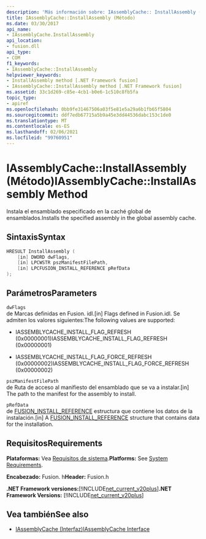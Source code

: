 ```yaml
---
description: 'Más información sobre: IAssemblyCache:: InstallAssembly ((método)'
title: IAssemblyCache::InstallAssembly (Método)
ms.date: 03/30/2017
api_name:
- IAssemblyCache.InstallAssembly
api_location:
- fusion.dll
api_type:
- COM
f1_keywords:
- IAssemblyCache::InstallAssembly
helpviewer_keywords:
- InstallAssembly method [.NET Framework fusion]
- IAssemblyCache::InstallAssembly method [.NET Framework fusion]
ms.assetid: 33c1d269-c85e-4cb1-b0e6-1c510c8fb5fa
topic_type:
- apiref
ms.openlocfilehash: 0bb9fe31467506a03f5e81e5a29a6b1fb65f5804
ms.sourcegitcommit: ddf7edb67715a5b9a45e3dd44536dabc153c1de0
ms.translationtype: MT
ms.contentlocale: es-ES
ms.lasthandoff: 02/06/2021
ms.locfileid: "99760951"
---
```

# <a name="iassemblycacheinstallassembly-method"></a><span data-ttu-id="2de71-103">IAssemblyCache::InstallAssembly (Método)</span><span class="sxs-lookup"><span data-stu-id="2de71-103">IAssemblyCache::InstallAssembly Method</span></span>

<span data-ttu-id="2de71-104">Instala el ensamblado especificado en la caché global de ensamblados.</span><span class="sxs-lookup"><span data-stu-id="2de71-104">Installs the specified assembly in the global assembly cache.</span></span>  
  
## <a name="syntax"></a><span data-ttu-id="2de71-105">Sintaxis</span><span class="sxs-lookup"><span data-stu-id="2de71-105">Syntax</span></span>  
  
```cpp  
HRESULT InstallAssembly (  
    [in] DWORD dwFlags,  
    [in] LPCWSTR pszManifestFilePath,  
    [in] LPCFUSION_INSTALL_REFERENCE pRefData  
);  
```  
  
## <a name="parameters"></a><span data-ttu-id="2de71-106">Parámetros</span><span class="sxs-lookup"><span data-stu-id="2de71-106">Parameters</span></span>  

 `dwFlags`  
 <span data-ttu-id="2de71-107">de Marcas definidas en Fusion. idl.</span><span class="sxs-lookup"><span data-stu-id="2de71-107">[in] Flags defined in Fusion.idl.</span></span> <span data-ttu-id="2de71-108">Se admiten los valores siguientes:</span><span class="sxs-lookup"><span data-stu-id="2de71-108">The following values are supported:</span></span>  
  
- <span data-ttu-id="2de71-109">IASSEMBLYCACHE_INSTALL_FLAG_REFRESH (0x00000001)</span><span class="sxs-lookup"><span data-stu-id="2de71-109">IASSEMBLYCACHE_INSTALL_FLAG_REFRESH (0x00000001)</span></span>  
  
- <span data-ttu-id="2de71-110">IASSEMBLYCACHE_INSTALL_FLAG_FORCE_REFRESH (0x00000002)</span><span class="sxs-lookup"><span data-stu-id="2de71-110">IASSEMBLYCACHE_INSTALL_FLAG_FORCE_REFRESH (0x00000002)</span></span>  
  
 `pszManifestFilePath`  
 <span data-ttu-id="2de71-111">de Ruta de acceso al manifiesto del ensamblado que se va a instalar.</span><span class="sxs-lookup"><span data-stu-id="2de71-111">[in] The path to the manifest for the assembly to install.</span></span>  
  
 `pRefData`  
 <span data-ttu-id="2de71-112">de [FUSION_INSTALL_REFERENCE](fusion-install-reference-structure.md) estructura que contiene los datos de la instalación.</span><span class="sxs-lookup"><span data-stu-id="2de71-112">[in] A [FUSION_INSTALL_REFERENCE](fusion-install-reference-structure.md) structure that contains data for the installation.</span></span>  
  
## <a name="requirements"></a><span data-ttu-id="2de71-113">Requisitos</span><span class="sxs-lookup"><span data-stu-id="2de71-113">Requirements</span></span>  

 <span data-ttu-id="2de71-114">**Plataformas:** Vea [Requisitos de sistema](../../get-started/system-requirements.md).</span><span class="sxs-lookup"><span data-stu-id="2de71-114">**Platforms:** See [System Requirements](../../get-started/system-requirements.md).</span></span>  
  
 <span data-ttu-id="2de71-115">**Encabezado:** Fusion. h</span><span class="sxs-lookup"><span data-stu-id="2de71-115">**Header:** Fusion.h</span></span>  
  
 <span data-ttu-id="2de71-116">**.NET Framework versiones:**[!INCLUDE[net_current_v20plus](../../../../includes/net-current-v20plus-md.md)]</span><span class="sxs-lookup"><span data-stu-id="2de71-116">**.NET Framework Versions:** [!INCLUDE[net_current_v20plus](../../../../includes/net-current-v20plus-md.md)]</span></span>  
  
## <a name="see-also"></a><span data-ttu-id="2de71-117">Vea también</span><span class="sxs-lookup"><span data-stu-id="2de71-117">See also</span></span>

- [<span data-ttu-id="2de71-118">IAssemblyCache (Interfaz)</span><span class="sxs-lookup"><span data-stu-id="2de71-118">IAssemblyCache Interface</span></span>](iassemblycache-interface.md)
